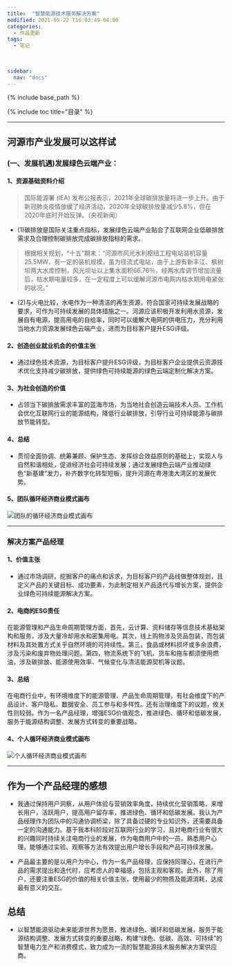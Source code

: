 ```yaml
---
title:  "智慧能源技术服务解决方案"
modified: 2021-05-22 T16:03:49-04:00
categories: 
  - 作品更新
tags:
  - 笔记
  
  

sidebar:
  nav: "docs"
---
```


{% include base_path %}

{% include toc title="目录" %}

---

## 河源市产业发展可以这样试
### (一、发展机遇)发展绿色云端产业：
#### 1、资源基础资料介绍
> 国际能源署 (IEA) 发布公报表示，2021年全球碳排放量将进一步上升。由于新冠肺炎疫情放缓了经济活动，2020年全球碳排放量减少5.8%，但在2020年底时开始反弹。（央视新闻）
- (1)碳排放是国际关注重点指标，发展绿色云端产业贴合了互联网企业低碳排放需求及合理控制碳排放完成碳排放指标的需求。
> 根据相关规划，“十五”期末：“河源市风光水利枢纽工程电站装机容量25.5MW，有一定的装机规模，虽为径流式电站，由于上游有新丰江、枫树坝两大水库控制，风光坝址以上集水面积66.76％，经两水库调节增加流量后，枯水期电量较多，在一定程度上可以缓解河源市电网内枯水期用电紧张的状况。”
- (2)与火电比较，水电作为一种清洁的再生资源，符合国家可持续发展战略的要求，可作为可持续发展的具体措施之一。河源应该积极开发利用水资源，发展自有电源，提高用电的自给率，同时可以缓解大电网的供电压力，充分利用当地水力资源发展绿色云端产业，进而为目标客户提升ESG评级。
#### 2、创造创业就业机会的价值主张
- 通过绿色技术资源，为目标客户提升ESG评级，为目标客户企业提供云资源技术优化支持减少碳排放，提供绿色可持续能源的绿色云端定制化解决方案。
#### 3、为社会创造的价值
- 占领当下碳排放需求丰富的蓝海市场，为当地社会创造云端技术人员、工作机会优化互联网行业的能源结构，降低行业碳排放，引导行业可持续能源与碳排放节能转型。
#### 4、总结
- 贯彻全面协调、统筹兼顾、保护生态、发挥综合效益原则的基础上，实现人与自然和谐相处，促进经济社会可持续发展；通过发展绿色云端产业推动绿色“新基建”发力，补齐数字化转型短板，提升河源在粤港澳大湾区的发展优势。

#### 5、团队循环经济商业模式画布
![团队的循环经济商业模式画布](https://i.loli.net/2021/05/22/gR79wb6jO3xIPoD.png)

---

### 解决方案产品经理

#### 1、价值主张
- 通过市场调研，挖掘客户的痛点和诉求，为目标客户的产品线做整体规划，且定义产品的关键目标、成功要素，为此制定相关产品迭代与增长方案，提供企业绿色可持续能源解决方案。

#### 2、电商的ESG责任
在能源管理和产品生命周期管理方面，首先，云计算、资料储存等信息技术基础架构和服务，涉及大量冷却用水和密集用电。其次，线上购物涉及货品包装，而包装材料及其处置方式关乎自然环境的可持续性。第三，食品或材料损坏或多余浪费，涉及污染和废弃物处理问题。第四，物流系统下的飞机、货车和拖车都须使用燃油，涉及碳排放、能源使用效率、气候变化与清洁能源契机等议题。

#### 3、总结
在电商行业中，有环境维度下的能源管理、产品生命周期管理，有社会维度下的产品设计、客户隐私、数据安全、员工参与和多样性。还有治理维度下的议题，攸关性则较弱。作为一名产品经理，增强ESG价值观念，推进绿色、循环和低碳发展，服务于能源结构调整、发展方式转变的重要战略。

#### 4、个人循环经济商业模式画布
![个人循环经济商业模式画布](https://i.loli.net/2021/05/22/97ASatfQ6nhkH5z.png)

---

## 作为一个产品经理的感想 

- 我通过保持用户洞察，从用户体验与营销效率角度，持续优化营销策略，来增长用户，活跃用户，提高用户留存率，推进绿色、循环和低碳发展。我认为产品经理作为团队中的沟通协调桥梁，除了具备过硬的专业知识外，还需要具备一定的沟通能力。基于我本科阶段对互联网行业的学习，且对电商行业有很大的兴趣同时持续关注电商行业的发展，作为电商用户中的一员，熟悉用户心理，能够通过实验、观察等方法有效提出用户增长手段和产品可持续发展。

- 产品最主要的是以用户为中心，作为一名产品经理，应保持同理心，在进行产品的需求提出和迭代时，应考虑人的幸福感，包括主观和客观。此外，除了用户，还要注重ESG的价值的相关价值主张，使用最少的物质及能源消耗，达成最有意义的交互。


## 总结

- 以智慧能源驱动未来能源世界为愿景，推进绿色、循环和低碳发展，服务于能源结构调整、发展方式转变的重要战略，构建“绿色、低碳、高效、可持续”的智慧电力生产和消费模式，致力成为一流的智慧能源技术服务解决方案供应商。
	

